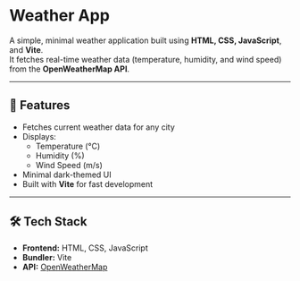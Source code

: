 # Weather App

A simple, minimal weather application built using **HTML, CSS, JavaScript**, and **Vite**.  
It fetches real-time weather data (temperature, humidity, and wind speed) from the **OpenWeatherMap API**.

---

## 🚀 Features
- Fetches current weather data for any city
- Displays:
  - Temperature (°C)
  - Humidity (%)
  - Wind Speed (m/s)
- Minimal dark-themed UI
- Built with **Vite** for fast development

---

## 🛠 Tech Stack
- **Frontend:** HTML, CSS, JavaScript
- **Bundler:** Vite
- **API:** [OpenWeatherMap](https://openweathermap.org/api)

